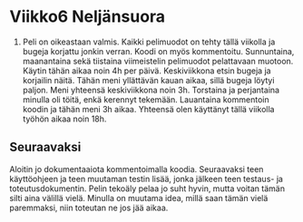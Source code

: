 # Viikko6 Neljänsuora

1. Peli on oikeastaan valmis. Kaikki pelimuodot on tehty tällä viikolla ja bugeja korjattu jonkin verran. Koodi on myös kommentoitu. Sunnuntaina, maanantaina sekä tiistaina viimeistelin pelimuodot
pelattavaan muotoon. Käytin tähän aikaa noin 4h per päivä. Keskiviikkona etsin bugeja ja korjailin näitä. Tähän meni yllättävän kauan aikaa, sillä bugeja löytyi paljon.
Meni yhteensä keskiviikkona noin 3h. Torstaina ja perjantaina minulla oli töitä, enkä kerennyt tekemään. Lauantaina kommentoin koodin ja tähän meni 3h aikaa.
Yhteensä olen käyttänyt tällä viikolla työhön aikaa noin 18h.  

## Seuraavaksi

Aloitin jo dokumentaaiota kommentoimalla koodia. Seuraavaksi teen käyttöohjeen ja teen muutaman testin lisää, jonka jälkeen teen testaus-
ja toteutusdokumentin. Pelin tekoäly pelaa jo suht hyvin, mutta voitan tämän silti aina välillä vielä. Minulla on muutama idea, millä saan tämän vielä paremmaksi,
niin toteutan ne jos jää aikaa.
